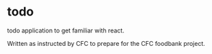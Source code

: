 # todo

todo application to get familiar with react.

Written as instructed by CFC to prepare for the CFC foodbank project.